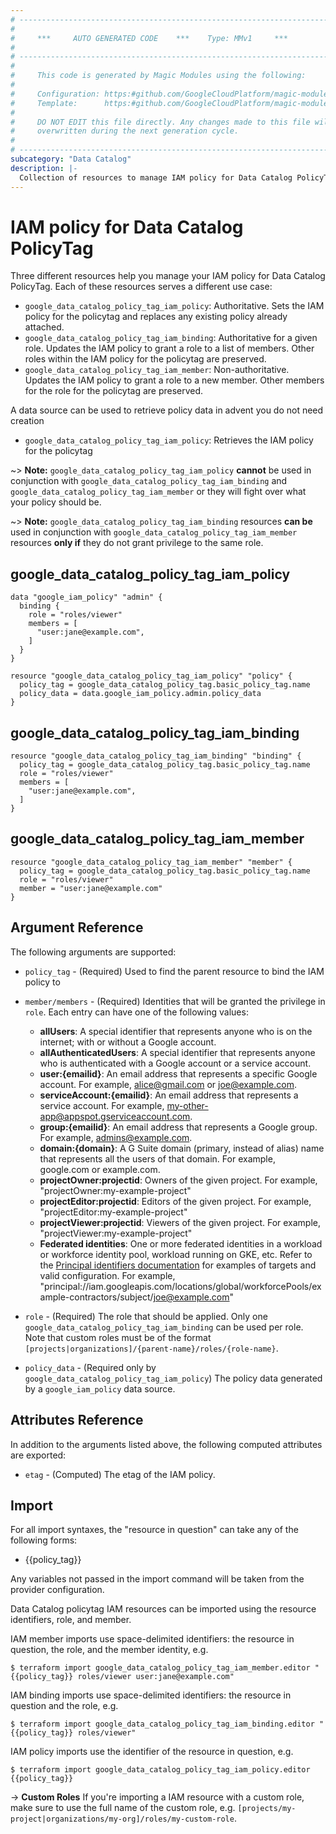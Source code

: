 ```yaml
---
# ----------------------------------------------------------------------------
#
#     ***     AUTO GENERATED CODE    ***    Type: MMv1     ***
#
# ----------------------------------------------------------------------------
#
#     This code is generated by Magic Modules using the following:
#
#     Configuration: https:#github.com/GoogleCloudPlatform/magic-modules/tree/main/mmv1/products/datacatalog/PolicyTag.yaml
#     Template:      https:#github.com/GoogleCloudPlatform/magic-modules/tree/main/mmv1/templates/terraform/resource_iam.html.markdown.tmpl
#
#     DO NOT EDIT this file directly. Any changes made to this file will be
#     overwritten during the next generation cycle.
#
# ----------------------------------------------------------------------------
subcategory: "Data Catalog"
description: |-
  Collection of resources to manage IAM policy for Data Catalog PolicyTag
---
```


# IAM policy for Data Catalog PolicyTag

Three different resources help you manage your IAM policy for Data Catalog PolicyTag. Each of these resources serves a different use case:

* `google_data_catalog_policy_tag_iam_policy`: Authoritative. Sets the IAM policy for the policytag and replaces any existing policy already attached.
* `google_data_catalog_policy_tag_iam_binding`: Authoritative for a given role. Updates the IAM policy to grant a role to a list of members. Other roles within the IAM policy for the policytag are preserved.
* `google_data_catalog_policy_tag_iam_member`: Non-authoritative. Updates the IAM policy to grant a role to a new member. Other members for the role for the policytag are preserved.

A data source can be used to retrieve policy data in advent you do not need creation

* `google_data_catalog_policy_tag_iam_policy`: Retrieves the IAM policy for the policytag

~> **Note:** `google_data_catalog_policy_tag_iam_policy` **cannot** be used in conjunction with `google_data_catalog_policy_tag_iam_binding` and `google_data_catalog_policy_tag_iam_member` or they will fight over what your policy should be.

~> **Note:** `google_data_catalog_policy_tag_iam_binding` resources **can be** used in conjunction with `google_data_catalog_policy_tag_iam_member` resources **only if** they do not grant privilege to the same role.



## google_data_catalog_policy_tag_iam_policy

```hcl
data "google_iam_policy" "admin" {
  binding {
    role = "roles/viewer"
    members = [
      "user:jane@example.com",
    ]
  }
}

resource "google_data_catalog_policy_tag_iam_policy" "policy" {
  policy_tag = google_data_catalog_policy_tag.basic_policy_tag.name
  policy_data = data.google_iam_policy.admin.policy_data
}
```

## google_data_catalog_policy_tag_iam_binding

```hcl
resource "google_data_catalog_policy_tag_iam_binding" "binding" {
  policy_tag = google_data_catalog_policy_tag.basic_policy_tag.name
  role = "roles/viewer"
  members = [
    "user:jane@example.com",
  ]
}
```

## google_data_catalog_policy_tag_iam_member

```hcl
resource "google_data_catalog_policy_tag_iam_member" "member" {
  policy_tag = google_data_catalog_policy_tag.basic_policy_tag.name
  role = "roles/viewer"
  member = "user:jane@example.com"
}
```


## Argument Reference

The following arguments are supported:

* `policy_tag` - (Required) Used to find the parent resource to bind the IAM policy to

* `member/members` - (Required) Identities that will be granted the privilege in `role`.
  Each entry can have one of the following values:
  * **allUsers**: A special identifier that represents anyone who is on the internet; with or without a Google account.
  * **allAuthenticatedUsers**: A special identifier that represents anyone who is authenticated with a Google account or a service account.
  * **user:{emailid}**: An email address that represents a specific Google account. For example, alice@gmail.com or joe@example.com.
  * **serviceAccount:{emailid}**: An email address that represents a service account. For example, my-other-app@appspot.gserviceaccount.com.
  * **group:{emailid}**: An email address that represents a Google group. For example, admins@example.com.
  * **domain:{domain}**: A G Suite domain (primary, instead of alias) name that represents all the users of that domain. For example, google.com or example.com.
  * **projectOwner:projectid**: Owners of the given project. For example, "projectOwner:my-example-project"
  * **projectEditor:projectid**: Editors of the given project. For example, "projectEditor:my-example-project"
  * **projectViewer:projectid**: Viewers of the given project. For example, "projectViewer:my-example-project"
  * **Federated identities**: One or more federated identities in a workload or workforce identity pool, workload running on GKE, etc. Refer to the [Principal identifiers documentation](https://cloud.google.com/iam/docs/principal-identifiers#allow) for examples of targets and valid configuration. For example, "principal://iam.googleapis.com/locations/global/workforcePools/example-contractors/subject/joe@example.com"

* `role` - (Required) The role that should be applied. Only one
    `google_data_catalog_policy_tag_iam_binding` can be used per role. Note that custom roles must be of the format
    `[projects|organizations]/{parent-name}/roles/{role-name}`.

* `policy_data` - (Required only by `google_data_catalog_policy_tag_iam_policy`) The policy data generated by
  a `google_iam_policy` data source.

## Attributes Reference

In addition to the arguments listed above, the following computed attributes are
exported:

* `etag` - (Computed) The etag of the IAM policy.

## Import

For all import syntaxes, the "resource in question" can take any of the following forms:

* {{policy_tag}}

Any variables not passed in the import command will be taken from the provider configuration.

Data Catalog policytag IAM resources can be imported using the resource identifiers, role, and member.

IAM member imports use space-delimited identifiers: the resource in question, the role, and the member identity, e.g.
```
$ terraform import google_data_catalog_policy_tag_iam_member.editor "{{policy_tag}} roles/viewer user:jane@example.com"
```

IAM binding imports use space-delimited identifiers: the resource in question and the role, e.g.
```
$ terraform import google_data_catalog_policy_tag_iam_binding.editor "{{policy_tag}} roles/viewer"
```

IAM policy imports use the identifier of the resource in question, e.g.
```
$ terraform import google_data_catalog_policy_tag_iam_policy.editor {{policy_tag}}
```

-> **Custom Roles** If you're importing a IAM resource with a custom role, make sure to use the
 full name of the custom role, e.g. `[projects/my-project|organizations/my-org]/roles/my-custom-role`.
